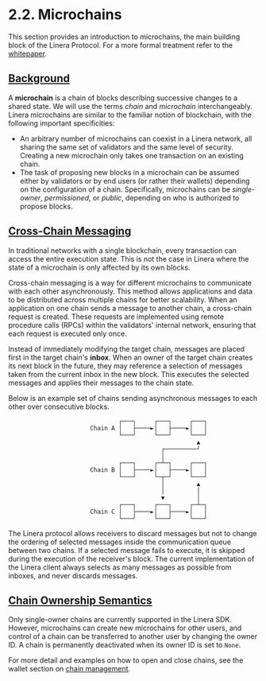 # 2.2. Microchains

This section provides an introduction to microchains, the main building block of the Linera Protocol. For a more formal treatment refer to the [whitepaper](https://linera.io/whitepaper).

## [Background](https://linera-dev.respeer.ai/#/v1/en_US/core_concepts/microchains?id=background)

A **microchain** is a chain of blocks describing successive changes to a shared state. We will use the terms *chain* and *microchain* interchangeably. Linera microchains are similar to the familiar notion of blockchain, with the following important specificities:

- An arbitrary number of microchains can coexist in a Linera network, all sharing the same set of validators and the same level of security. Creating a new microchain only takes one transaction on an existing chain.
- The task of proposing new blocks in a microchain can be assumed either by validators or by end users (or rather their wallets) depending on the configuration of a chain. Specifically, microchains can be *single-owner*, *permissioned*, or *public*, depending on who is authorized to propose blocks.

## [Cross-Chain Messaging](https://linera-dev.respeer.ai/#/v1/en_US/core_concepts/microchains?id=cross-chain-messaging)

In traditional networks with a single blockchain, every transaction can access the entire execution state. This is not the case in Linera where the state of a microchain is only affected by its own blocks.

Cross-chain messaging is a way for different microchains to communicate with each other asynchronously. This method allows applications and data to be distributed across multiple chains for better scalability. When an application on one chain sends a message to another chain, a cross-chain request is created. These requests are implemented using remote procedure calls (RPCs) within the validators' internal network, ensuring that each request is executed only once.

Instead of immediately modifying the target chain, messages are placed first in the target chain's **inbox**. When an owner of the target chain creates its next block in the future, they may reference a selection of messages taken from the current inbox in the new block. This executes the selected messages and applies their messages to the chain state.

Below is an example set of chains sending asynchronous messages to each other over consecutive blocks.

```ignore
                               ┌───┐     ┌───┐     ┌───┐
                       Chain A │   ├────►│   ├────►│   │
                               └───┘     └───┘     └───┘
                                                     ▲
                                           ┌─────────┘
                                           │
                               ┌───┐     ┌─┴─┐     ┌───┐
                       Chain B │   ├────►│   ├────►│   │
                               └───┘     └─┬─┘     └───┘
                                           │         ▲
                                           │         │
                                           ▼         │
                               ┌───┐     ┌───┐     ┌─┴─┐
                       Chain C │   ├────►│   ├────►│   │
                               └───┘     └───┘     └───┘
```

The Linera protocol allows receivers to discard messages but not to change the ordering of selected messages inside the communication queue between two chains. If a selected message fails to execute, it is skipped during the execution of the receiver's block. The current implementation of the Linera client always selects as many messages as possible from inboxes, and never discards messages.

## [Chain Ownership Semantics](https://linera-dev.respeer.ai/#/v1/en_US/core_concepts/microchains?id=chain-ownership-semantics)

Only single-owner chains are currently supported in the Linera SDK. However, microchains can create new microchains for other users, and control of a chain can be transferred to another user by changing the owner ID. A chain is permanently deactivated when its owner ID is set to `None`.

For more detail and examples on how to open and close chains, see the wallet section on [chain management](https://linera-dev.respeer.ai/#/v1/en_US/core_concepts/wallets?id=opening-a-chain).
